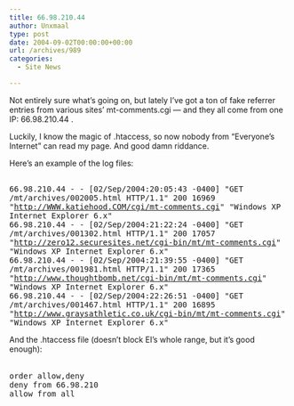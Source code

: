 ```yaml
---
title: 66.98.210.44
author: Unxmaal
type: post
date: 2004-09-02T00:00:00+00:00
url: /archives/989
categories:
  - Site News

---
```

Not entirely sure what&#8217;s going on, but lately I&#8217;ve got a ton of fake referrer entries from various sites&#8217; mt-comments.cgi &#8212; and they all come from one IP: 66.98.210.44 .

Luckily, I know the magic of .htaccess, so now nobody from &#8220;Everyone&#8217;s Internet&#8221; can read my page. And good damn riddance.

Here&#8217;s an example of the log files:

<tt><br /> 66.98.210.44 - - [02/Sep/2004:20:05:43 -0400] "GET /mt/archives/002005.html HTTP/1.1" 200 16969 "http://WWW.katiehood.COM/cgi/mt-comments.cgi" "Windows XP Internet Explorer 6.x"<br /> 66.98.210.44 - - [02/Sep/2004:21:22:24 -0400] "GET /mt/archives/001302.html HTTP/1.1" 200 17057 "http://zero12.securesites.net/cgi-bin/mt/mt-comments.cgi" "Windows XP Internet Explorer 6.x"<br /> 66.98.210.44 - - [02/Sep/2004:21:39:55 -0400] "GET /mt/archives/001981.html HTTP/1.1" 200 17365 "http://www.thoughtbomb.net/cgi-bin/mt/mt-comments.cgi" "Windows XP Internet Explorer 6.x"<br /> 66.98.210.44 - - [02/Sep/2004:22:26:51 -0400] "GET /mt/archives/001467.html HTTP/1.1" 200 16895 "http://www.graysathletic.co.uk/cgi-bin/mt/mt-comments.cgi" "Windows XP Internet Explorer 6.x"</tt>

And the .htaccess file (doesn&#8217;t block EI&#8217;s whole range, but it&#8217;s good enough):  
<tt><br /> <Limit GET HEAD POST><br /> order allow,deny<br /> deny from 66.98.210<br /> allow from all<br /> </LIMIT> </tt>